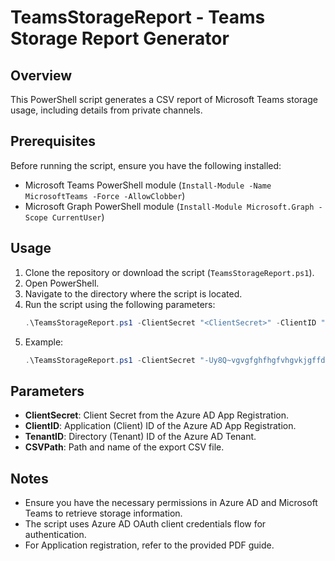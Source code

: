 # TeamsStorageReport - Teams Storage Report Generator

## Overview
This PowerShell script generates a CSV report of Microsoft Teams storage usage, including details from private channels.

## Prerequisites
Before running the script, ensure you have the following installed:
- Microsoft Teams PowerShell module (`Install-Module -Name MicrosoftTeams -Force -AllowClobber`)
- Microsoft Graph PowerShell module (`Install-Module Microsoft.Graph -Scope CurrentUser`)

## Usage
1. Clone the repository or download the script (`TeamsStorageReport.ps1`).
2. Open PowerShell.
3. Navigate to the directory where the script is located.
4. Run the script using the following parameters:
   ```powershell
   .\TeamsStorageReport.ps1 -ClientSecret "<ClientSecret>" -ClientID "<ClientID>" -TenantID "<TenantID>" -CSVPath "<path>\<FileName.csv>"
5. Example:
   ```powershell
   .\TeamsStorageReport.ps1 -ClientSecret "-Uy8Q~vgvgfghfhgfvhgvkjgffdvfgvgh.c06" -ClientID "xxxxxxx-e193-41a3-b58e-xxxxxxxxxxxx" -TenantID "878yut128-2790-4a72-b398-73123hgtyi98998" -CSVPath "D:\Reports\TeamsReport.csv"

## Parameters
- **ClientSecret**: Client Secret from the Azure AD App Registration.
- **ClientID**: Application (Client) ID of the Azure AD App Registration.
- **TenantID**: Directory (Tenant) ID of the Azure AD Tenant.
- **CSVPath**: Path and name of the export CSV file.

## Notes
- Ensure you have the necessary permissions in Azure AD and Microsoft Teams to retrieve storage information.
- The script uses Azure AD OAuth client credentials flow for authentication.
- For Application registration, refer to the provided PDF guide.
